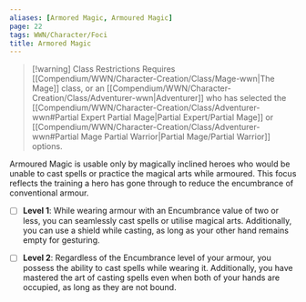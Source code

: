 ```yaml
---
aliases: [Armored Magic, Armoured Magic]
page: 22
tags: WWN/Character/Foci
title: Armored Magic
---
```


> [!warning] Class Restrictions
> Requires [[Compendium/WWN/Character-Creation/Class/Mage-wwn|The Mage]] class, or an [[Compendium/WWN/Character-Creation/Class/Adventurer-wwn|Adventurer]] who has selected the [[Compendium/WWN/Character-Creation/Class/Adventurer-wwn#Partial Expert Partial Mage|Partial Expert/Partial Mage]] or [[Compendium/WWN/Character-Creation/Class/Adventurer-wwn#Partial Mage Partial Warrior|Partial Mage/Partial Warrior]] options.

Armoured Magic is usable only by magically inclined heroes who would be unable to cast spells or practice the magical arts while armoured. This focus reflects the training a hero has gone through to reduce the encumbrance of conventional armour.

- [ ] **Level 1**: While wearing armour with an Encumbrance value of two or less, you can seamlessly cast spells or utilise magical arts. Additionally, you can use a shield while casting, as long as your other hand remains empty for gesturing.

- [ ] **Level 2**: Regardless of the Encumbrance level of your armour, you possess the ability to cast spells while wearing it. Additionally, you have mastered the art of casting spells even when both of your hands are occupied, as long as they are not bound.

